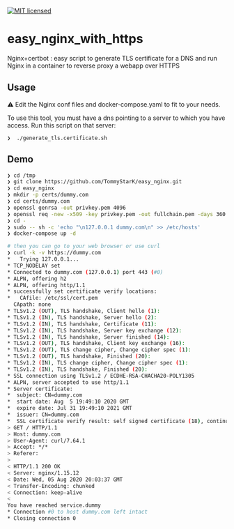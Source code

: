 [![MIT licensed](https://img.shields.io/badge/license-MIT-blue.svg)](./LICENSE)

# easy_nginx_with_https
Nginx+certbot : easy script to generate TLS certificate for a DNS and run Nginx in a container to reverse proxy a webapp over HTTPS

## Usage

:warning: Edit the Nginx conf files and docker-compose.yaml to fit to your needs.

To use this tool, you must have a dns pointing to a server to which you have access.
Run this script on that server:

```
❯  ./generate_tls.certificate.sh
```

## Demo

```bash
❯ cd /tmp
❯ git clone https://github.com/TommyStarK/easy_nginx.git
❯ cd easy_nginx
❯ mkdir -p certs/dummy.com
❯ cd certs/dummy.com
❯ openssl genrsa -out privkey.pem 4096
❯ openssl req -new -x509 -key privkey.pem -out fullchain.pem -days 360 -subj /CN=dummy.com
❯ cd -
❯ sudo -- sh -c 'echo "\n127.0.0.1 dummy.com\n" >> /etc/hosts'
❯ docker-compose up -d

# then you can go to your web browser or use curl
❯ curl -k -v https://dummy.com
*   Trying 127.0.0.1...
* TCP_NODELAY set
* Connected to dummy.com (127.0.0.1) port 443 (#0)
* ALPN, offering h2
* ALPN, offering http/1.1
* successfully set certificate verify locations:
*   CAfile: /etc/ssl/cert.pem
  CApath: none
* TLSv1.2 (OUT), TLS handshake, Client hello (1):
* TLSv1.2 (IN), TLS handshake, Server hello (2):
* TLSv1.2 (IN), TLS handshake, Certificate (11):
* TLSv1.2 (IN), TLS handshake, Server key exchange (12):
* TLSv1.2 (IN), TLS handshake, Server finished (14):
* TLSv1.2 (OUT), TLS handshake, Client key exchange (16):
* TLSv1.2 (OUT), TLS change cipher, Change cipher spec (1):
* TLSv1.2 (OUT), TLS handshake, Finished (20):
* TLSv1.2 (IN), TLS change cipher, Change cipher spec (1):
* TLSv1.2 (IN), TLS handshake, Finished (20):
* SSL connection using TLSv1.2 / ECDHE-RSA-CHACHA20-POLY1305
* ALPN, server accepted to use http/1.1
* Server certificate:
*  subject: CN=dummy.com
*  start date: Aug  5 19:49:10 2020 GMT
*  expire date: Jul 31 19:49:10 2021 GMT
*  issuer: CN=dummy.com
*  SSL certificate verify result: self signed certificate (18), continuing anyway.
> GET / HTTP/1.1
> Host: dummy.com
> User-Agent: curl/7.64.1
> Accept: */*
> Referer:
>
< HTTP/1.1 200 OK
< Server: nginx/1.15.12
< Date: Wed, 05 Aug 2020 20:03:37 GMT
< Transfer-Encoding: chunked
< Connection: keep-alive
<
You have reached service.dummy
* Connection #0 to host dummy.com left intact
* Closing connection 0
```

